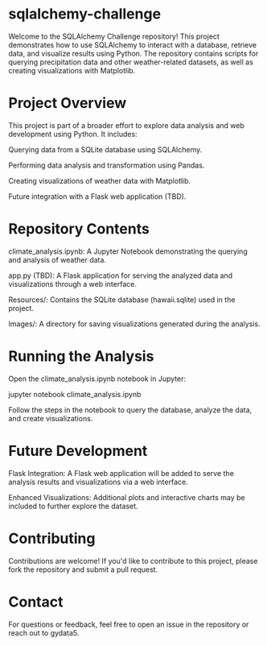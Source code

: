 # sqlalchemy-challenge

Welcome to the SQLAlchemy Challenge repository! This project demonstrates how to use SQLAlchemy to interact with a database, retrieve data, and visualize results using Python. The repository contains scripts for querying precipitation data and other weather-related datasets, as well as creating visualizations with Matplotlib.

# Project Overview

This project is part of a broader effort to explore data analysis and web development using Python. It includes:

Querying data from a SQLite database using SQLAlchemy.

Performing data analysis and transformation using Pandas.

Creating visualizations of weather data with Matplotlib.

Future integration with a Flask web application (TBD).

# Repository Contents

climate_analysis.ipynb: A Jupyter Notebook demonstrating the querying and analysis of weather data.

app.py (TBD): A Flask application for serving the analyzed data and visualizations through a web interface.

Resources/: Contains the SQLite database (hawaii.sqlite) used in the project.

Images/: A directory for saving visualizations generated during the analysis.


# Running the Analysis

Open the climate_analysis.ipynb notebook in Jupyter:

jupyter notebook climate_analysis.ipynb

Follow the steps in the notebook to query the database, analyze the data, and create visualizations.

# Future Development

Flask Integration: A Flask web application will be added to serve the analysis results and visualizations via a web interface.

Enhanced Visualizations: Additional plots and interactive charts may be included to further explore the dataset.

# Contributing

Contributions are welcome! If you'd like to contribute to this project, please fork the repository and submit a pull request.


# Contact

For questions or feedback, feel free to open an issue in the repository or reach out to gydata5.
